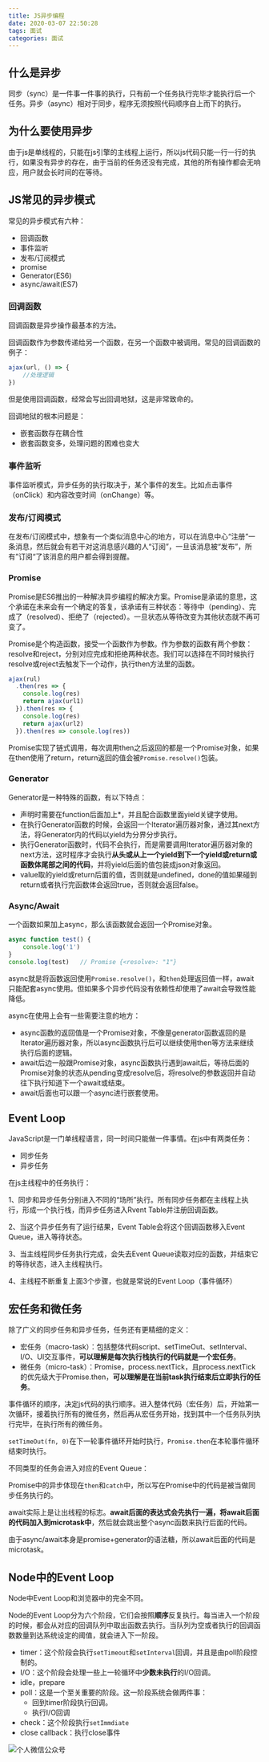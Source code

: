 ```yaml
---
title: JS异步编程
date: 2020-03-07 22:50:28
tags: 面试
categories: 面试
---
```


## 什么是异步

同步（sync）是一件事一件事的执行，只有前一个任务执行完毕才能执行后一个任务。异步（async）相对于同步，程序无须按照代码顺序自上而下的执行。

## 为什么要使用异步

由于js是单线程的，只能在js引擎的主线程上运行，所以js代码只能一行一行的执行，如果没有异步的存在，由于当前的任务还没有完成，其他的所有操作都会无响应，用户就会长时间的在等待。

## JS常见的异步模式

常见的异步模式有六种：

- 回调函数
- 事件监听
- 发布/订阅模式
- promise
- Generator(ES6)
- async/await(ES7)

### 回调函数

回调函数是异步操作最基本的方法。

回调函数作为参数传递给另一个函数，在另一个函数中被调用。常见的回调函数的例子：

``` js
ajax(url, () => {
    //处理逻辑
})
```

但是使用回调函数，经常会写出回调地狱，这是非常致命的。

回调地狱的根本问题是：

- 嵌套函数存在耦合性
- 嵌套函数变多，处理问题的困难也变大

### 事件监听

事件监听模式，异步任务的执行取决于，某个事件的发生。比如点击事件（onClick）和内容改变时间（onChange）等。

### 发布/订阅模式

在发布/订阅模式中，想象有一个类似消息中心的地方，可以在消息中心“注册”一条消息，然后就会有若干对这消息感兴趣的人“订阅”，一旦该消息被“发布”，所有”订阅“了该消息的用户都会得到提醒。

### Promise

Promise是ES6推出的一种解决异步编程的解决方案。Promise是承诺的意思，这个承诺在未来会有一个确定的答复，该承诺有三种状态：等待中（pending）、完成了（resolved）、拒绝了（rejected）。一旦状态从等待改变为其他状态就不再可变了。

Promise是个构造函数，接受一个函数作为参数。作为参数的函数有两个参数：resolve和reject，分别对应完成和拒绝两种状态。我们可以选择在不同时候执行resolve或reject去触发下一个动作，执行then方法里的函数。

``` js
ajax(rul)
  .then(res => {
    console.log(res)
    return ajax(url1)
  }).then(res => {
    console.log(res)
    return ajax(url2)
  }).then(res => console.log(res))
```

Promise实现了链式调用，每次调用then之后返回的都是一个Promise对象，如果在then使用了return，return返回的值会被`Promise.resolve()`包装。

### Generator

Generator是一种特殊的函数，有以下特点：

- 声明时需要在function后面加上*，并且配合函数里面yield关键字使用。
- 在执行Generator函数的时候，会返回一个Iterator遍历器对象，通过其next方法，将Generator内的代码以yield为分界分步执行。
- 执行Generator函数时，代码不会执行，而是需要调用Iterator遍历器对象的next方法，这时程序才会执行**从头或从上一个yield到下一个yield或return或函数体尾部之间的代码**，并将yield后面的值包装成json对象返回。
- value取的yield或return后面的值，否则就是undefined，done的值如果碰到return或者执行完函数体会返回true，否则就会返回false。

### Async/Await

一个函数如果加上async，那么该函数就会返回一个Promise对象。

``` js
async function test() {
    console.log('1')
}
console.log(test)	// Promise {<resolve>: "1"}
```

async就是将函数返回使用`Promise.resolve()`，和`then`处理返回值一样，await只能配套async使用。但如果多个异步代码没有依赖性却使用了await会导致性能降低。

async在使用上会有一些需要注意的地方：

- async函数的返回值是一个Promise对象，不像是generator函数返回的是Iterator遍历器对象，所以async函数执行后可以继续使用then等方法来继续执行后面的逻辑。
- await后边一般跟Promise对象，async函数执行遇到await后，等待后面的Promise对象的状态从pending变成resolve后，将resolve的参数返回并自动往下执行知道下一个await或结束。
- await后面也可以跟一个async进行嵌套使用。

## Event Loop

JavaScript是一门单线程语言，同一时间只能做一件事情。在js中有两类任务：

- 同步任务
- 异步任务

在js主线程中的任务执行：

1、同步和异步任务分别进入不同的“场所”执行。所有同步任务都在主线程上执行，形成一个执行栈，而异步任务进入Rvent Table并注册回调函数。

2、当这个异步任务有了运行结果，Event Table会将这个回调函数移入Event Queue，进入等待状态。

3、当主线程同步任务执行完成，会失去Event Queue读取对应的函数，并结束它的等待状态，进入主线程执行。

4、主线程不断重复上面3个步骤，也就是常说的Event Loop（事件循环）

## 宏任务和微任务

除了广义的同步任务和异步任务，任务还有更精细的定义：

- 宏任务（macro-task）：包括整体代码script、setTimeOut、setInterval、I/O、UI交互事件，**可以理解是每次执行栈执行的代码就是一个宏任务**。
- 微任务（micro-task）：Promise，process.nextTick，且process.nextTick的优先级大于Promise.then，**可以理解是在当前task执行结束后立即执行的任务**。

事件循环的顺序，决定js代码的执行顺序。进入整体代码（宏任务）后，开始第一次循环，接着执行所有的微任务，然后再从宏任务开始，找到其中一个任务队列执行完毕，在执行所有的微任务。

`setTimeOut(fn, 0)`在下一轮事件循环开始时执行，`Promise.then`在本轮事件循环结束时执行。

不同类型的任务会进入对应的Event Queue：

Promise中的异步体现在`then`和`catch`中，所以写在Promise中的代码是被当做同步任务执行的。

await实际上是让出线程的标志。**await后面的表达式会先执行一遍，将await后面的代码加入到microtask中**，然后就会跳出整个async函数来执行后面的代码。

由于async/await本身是promise+generator的语法糖，所以await后面的代码是microtask。

## Node中的Event Loop

Node中Event Loop和浏览器中的完全不同。

Node的Event Loop分为六个阶段，它们会按照**顺序**反复执行。每当进入一个阶段的时候，都会从对应的回调队列中取出函数去执行。当队列为空或者执行的回调函数数量到达系统设定的阈值，就会进入下一阶段。

- timer：这个阶段会执行`setTimeout`和`setInterval`回调，并且是由poll阶段控制的。
- I/O：这个阶段会处理一些上一轮循环中**少数未执行**的I/O回调。
- idle，prepare
- poll：这是一个至关重要的阶段。这一阶段系统会做两件事：
  - 回到timer阶段执行回调。
  - 执行I/O回调
- check：这个阶段执行`setImmdiate`
- close callback：执行close事件

![个人微信公众号](https://img-blog.csdnimg.cn/20200402001106322.jpg?x-oss-process=image/watermark,type_ZmFuZ3poZW5naGVpdGk,shadow_10,text_aHR0cHM6Ly9ibG9nLmNzZG4ubmV0L3FxXzQxOTA3ODA2,size_16,color_FFFFFF,t_70)